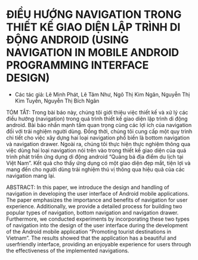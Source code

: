 # ĐIỀU HƯỚNG NAVIGATION TRONG THIẾT KẾ GIAO DIỆN LẬP TRÌNH DI ĐỘNG ANDROID (USING NAVIGATION IN MOBILE ANDROID PROGRAMMING INTERFACE DESIGN)
- Các tác giả: Lê Minh Phát, Lê Tâm Như, Ngô Thị Kim Ngân, Nguyễn Thị Kim Tuyền,
Nguyễn Thị Bích Ngân

 TÓM TẮT:
  Trong bài báo này, chúng tôi giới thiệu việc thiết kế và xử lý các điều hướng (navigation) trong quá trình
thiết kế giao diện lập trình di động android. Bài báo nhấn mạnh tầm quan trọng cùng các lợi ích của
navigation đối với trải nghiệm người dùng. Đồng thời, chúng tôi cung cấp một quy trình chi tiết cho việc xây
dựng hai loại navigation phổ biến là bottom navigation và navigation drawer. Ngoài ra, chúng tôi thực hiện
thực nghiệm thông qua việc dùng hai loại navigation nói trên vào trong thiết kế giao diện của quá trình phát
triển ứng dụng di động android “Quảng bá địa điểm du lịch tại Việt Nam”. Kết quả cho thấy ứng dụng có
một giao diện đẹp mắt, tiện lợi và mang đến cho người dùng trải nghiệm thú vị thông qua hiệu quả của các
navigation mang lại.

ABSTRACT:
In this paper, we introduce the design and handling of navigation in developing the user interface of
Android mobile applications. The paper emphasizes the importance and benefits of navigation for user
experience. Additionally, we provide a detailed process for building two popular types of navigation, bottom
navigation and navigation drawer. Furthermore, we conducted experiments by incorporating these two types
of navigation into the design of the user interface during the development of the Android mobile application
“Promoting tourist destinations in Vietnam”. The results showed that the application has a beautiful and userfriendly interface, providing an enjoyable experience for users through the effectiveness of the implemented
navigations.
